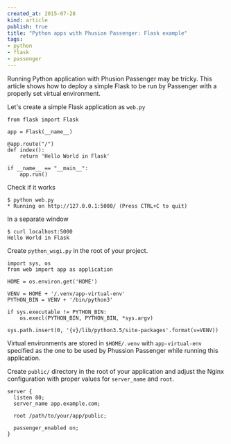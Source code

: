 ```yaml
---
created_at: 2015-07-28
kind: article
publish: true
title: "Python apps with Phusion Passenger: Flask example"
tags:
- python
- flask
- passenger
---
```


Running Python application with Phusion Passenger may be tricky. This article
shows how to deploy a simple Flask to be run by Passenger with a properly set
virtual environment.

Let's create a simple Flask application as `web.py`

```
from flask import Flask

app = Flask(__name__)

@app.route("/")
def index():
    return 'Hello World in Flask'

if __name__ == "__main__":
    app.run()
```

Check if it works

```
$ python web.py
* Running on http://127.0.0.1:5000/ (Press CTRL+C to quit)
```

In a separate window

```
$ curl localhost:5000
Hello World in Flask
```

Create `python_wsgi.py` in the root of your project.

```
import sys, os
from web import app as application

HOME = os.environ.get('HOME')

VENV = HOME + '/.venv/app-virtual-env'
PYTHON_BIN = VENV + '/bin/python3'

if sys.executable != PYTHON_BIN:
    os.execl(PYTHON_BIN, PYTHON_BIN, *sys.argv)

sys.path.insert(0, '{v}/lib/python3.5/site-packages'.format(v=VENV))
```

Virtual environments are stored in `$HOME/.venv` with `app-virtual-env` specified
as the one to be used by Phussion Passenger while running this application.

Create `public/` directory in the root of your application and adjust the Nginx
configuration with proper values for `server_name` and `root`.

```
server {
  listen 80;
  server_name app.example.com;

  root /path/to/your/app/public;

  passenger_enabled on;
}
```
